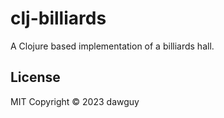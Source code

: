 # clj-billiards

A Clojure based implementation of a billiards hall.

## License

MIT
Copyright © 2023 dawguy
